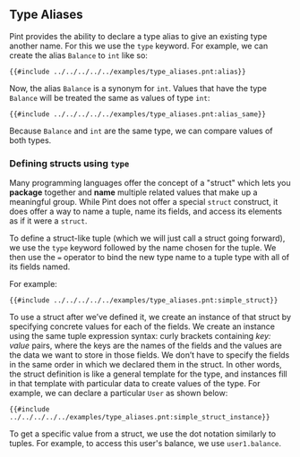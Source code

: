 ## Type Aliases

Pint provides the ability to declare a type alias to give an existing type another name. For this we
use the `type` keyword. For example, we can create the alias `Balance` to `int` like so:

```pint
{{#include ../../../../../examples/type_aliases.pnt:alias}}
```

Now, the alias `Balance` is a synonym for `int`. Values that have the type `Balance` will be treated
the same as values of type `int`:

```pint
{{#include ../../../../../examples/type_aliases.pnt:alias_same}}
```

Because `Balance` and `int` are the same type, we can compare values of both types.

### Defining structs using `type`

Many programming languages offer the concept of a "struct" which lets you **package** together and
**name** multiple related values that make up a meaningful group. While Pint does not offer a
special `struct` construct, it does offer a way to name a tuple, name its fields, and access its
elements as if it were a `struct`.

To define a struct-like tuple (which we will just call a struct going forward), we use the `type`
keyword followed by the name chosen for the tuple. We then use the `=` operator to bind the new type
name to a tuple type with all of its fields named.

For example:

```pint
{{#include ../../../../../examples/type_aliases.pnt:simple_struct}}
```

To use a struct after we’ve defined it, we create an instance of that struct by specifying concrete
values for each of the fields. We create an instance using the same tuple expression syntax: curly
brackets containing _key: value_ pairs, where the keys are the names of the fields and the values
are the data we want to store in those fields. We don’t have to specify the fields in the same order
in which we declared them in the struct. In other words, the struct definition is like a general
template for the type, and instances fill in that template with particular data to create values of
the type. For example, we can declare a particular `User` as shown below:

```pint
{{#include ../../../../../examples/type_aliases.pnt:simple_struct_instance}}
```

To get a specific value from a struct, we use the dot notation similarly to tuples. For example, to
access this user's balance, we use `user1.balance`.

